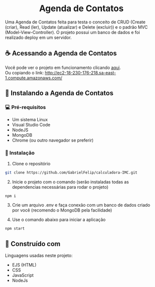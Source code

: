 <h1 align="center"> Agenda de Contatos </h1>

Uma Agenda de Contatos feita para testa o conceito de CRUD (Create (criar), Read (ler), Update (atualizar) e Delete (excluir)) e o padrão MVC (Model-View-Controller).
O projeto possui um banco de dados e foi realizado deploy em um servidor.

## ☕ Acessando a Agenda de Contatos

Você pode ver o projeto em funcionamento clicando <a href="http://ec2-18-230-176-218.sa-east-1.compute.amazonaws.com/" target="_blank">aqui</a>. <br>
Ou copiando o link: http://ec2-18-230-176-218.sa-east-1.compute.amazonaws.com/

## 🚀 Instalando a Agenda de Contatos

### 💻 Pré-requisitos

* Um sistema Linux
* Visual Studio Code
* NodeJS
* MongoDB
* Chrome (ou outro navegador se preferir)

### 🚀 Instalação

1. Clone o repositório

```sh
git clone https://github.com/GabrielFelip/calculadora-IMC.git
```

2. Inicie o projeto com o comando (serão instaladas todas as dependencias necessárias para rodar o projeto)

```sh
npm i
```

3. Crie um arquivo .env e faça conexão com um banco de dados criado por você (recomendo o MongoDB pela facilidade)

4. Use o comando abaixo para iniciar a aplicação 

```sh
npm start
```

## :construction: Construído com

Linguagens usadas neste projeto: 

* EJS (HTML)
* CSS
* JavaScript
* NodeJs
